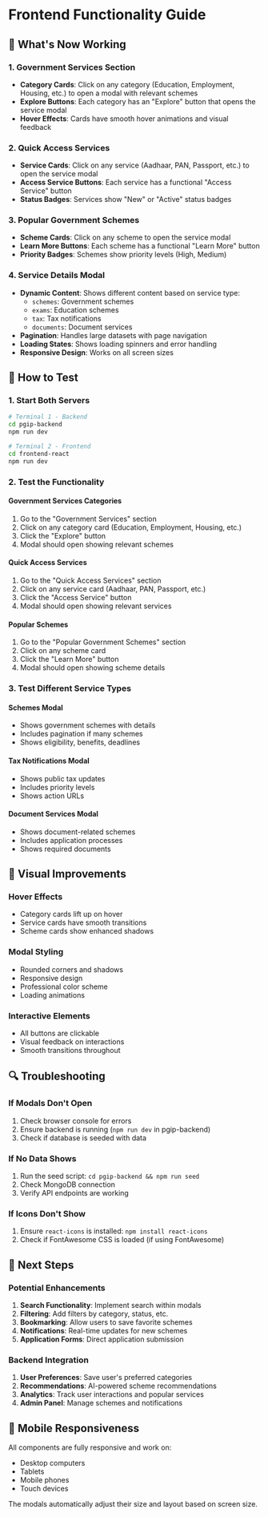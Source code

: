 # Frontend Functionality Guide

## 🎯 What's Now Working

### 1. **Government Services Section**
- **Category Cards**: Click on any category (Education, Employment, Housing, etc.) to open a modal with relevant schemes
- **Explore Buttons**: Each category has an "Explore" button that opens the service modal
- **Hover Effects**: Cards have smooth hover animations and visual feedback

### 2. **Quick Access Services**
- **Service Cards**: Click on any service (Aadhaar, PAN, Passport, etc.) to open the service modal
- **Access Service Buttons**: Each service has a functional "Access Service" button
- **Status Badges**: Services show "New" or "Active" status badges

### 3. **Popular Government Schemes**
- **Scheme Cards**: Click on any scheme to open the service modal
- **Learn More Buttons**: Each scheme has a functional "Learn More" button
- **Priority Badges**: Schemes show priority levels (High, Medium)

### 4. **Service Details Modal**
- **Dynamic Content**: Shows different content based on service type:
  - `schemes`: Government schemes
  - `exams`: Education schemes
  - `tax`: Tax notifications
  - `documents`: Document services
- **Pagination**: Handles large datasets with page navigation
- **Loading States**: Shows loading spinners and error handling
- **Responsive Design**: Works on all screen sizes

## 🔧 How to Test

### 1. **Start Both Servers**
```bash
# Terminal 1 - Backend
cd pgip-backend
npm run dev

# Terminal 2 - Frontend  
cd frontend-react
npm run dev
```

### 2. **Test the Functionality**

#### **Government Services Categories**
1. Go to the "Government Services" section
2. Click on any category card (Education, Employment, Housing, etc.)
3. Click the "Explore" button
4. Modal should open showing relevant schemes

#### **Quick Access Services**
1. Go to the "Quick Access Services" section
2. Click on any service card (Aadhaar, PAN, Passport, etc.)
3. Click the "Access Service" button
4. Modal should open showing relevant services

#### **Popular Schemes**
1. Go to the "Popular Government Schemes" section
2. Click on any scheme card
3. Click the "Learn More" button
4. Modal should open showing scheme details

### 3. **Test Different Service Types**

#### **Schemes Modal**
- Shows government schemes with details
- Includes pagination if many schemes
- Shows eligibility, benefits, deadlines

#### **Tax Notifications Modal**
- Shows public tax updates
- Includes priority levels
- Shows action URLs

#### **Document Services Modal**
- Shows document-related schemes
- Includes application processes
- Shows required documents

## 🎨 Visual Improvements

### **Hover Effects**
- Category cards lift up on hover
- Service cards have smooth transitions
- Scheme cards show enhanced shadows

### **Modal Styling**
- Rounded corners and shadows
- Responsive design
- Professional color scheme
- Loading animations

### **Interactive Elements**
- All buttons are clickable
- Visual feedback on interactions
- Smooth transitions throughout

## 🔍 Troubleshooting

### **If Modals Don't Open**
1. Check browser console for errors
2. Ensure backend is running (`npm run dev` in pgip-backend)
3. Check if database is seeded with data

### **If No Data Shows**
1. Run the seed script: `cd pgip-backend && npm run seed`
2. Check MongoDB connection
3. Verify API endpoints are working

### **If Icons Don't Show**
1. Ensure `react-icons` is installed: `npm install react-icons`
2. Check if FontAwesome CSS is loaded (if using FontAwesome)

## 🚀 Next Steps

### **Potential Enhancements**
1. **Search Functionality**: Implement search within modals
2. **Filtering**: Add filters by category, status, etc.
3. **Bookmarking**: Allow users to save favorite schemes
4. **Notifications**: Real-time updates for new schemes
5. **Application Forms**: Direct application submission

### **Backend Integration**
1. **User Preferences**: Save user's preferred categories
2. **Recommendations**: AI-powered scheme recommendations
3. **Analytics**: Track user interactions and popular services
4. **Admin Panel**: Manage schemes and notifications

## 📱 Mobile Responsiveness

All components are fully responsive and work on:
- Desktop computers
- Tablets
- Mobile phones
- Touch devices

The modals automatically adjust their size and layout based on screen size.

